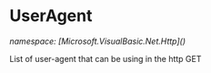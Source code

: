 ﻿# UserAgent
_namespace: [Microsoft.VisualBasic.Net.Http](<a href="#" onClick="load('/docs/Microsoft.VisualBasic.Net.Http/index.md')"></a>)_

List of user-agent that can be using in the http GET




